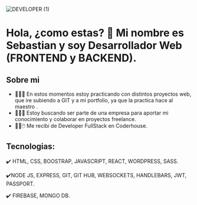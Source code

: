 
![DEVELOPER (1)](https://github.com/sebaceraso/sebaceraso/assets/103971805/cc7aa434-1ddc-4e58-964a-46faf5439159)

# **Hola, ¿como estas? 👋 Mi nombre es Sebastian y soy Desarrollador Web (FRONTEND y BACKEND).**


## **Sobre mi**

- 💪​💪​💪 En estos momentos estoy practicando con distintos proyectos web, que ire subiendo a GIT y a mi portfolio, ya que la practica hace al maestro ​.
- 👯👯👯 Estoy buscando ser parte de una empresa para aportar mi conocimiento y colaborar en proyectos freelance.
- ​🧑‍💻​🖱️​  Me recibi de Developer FullStack en Coderhouse.


## **Tecnologias:**

  ✔️ HTML, CSS, BOOSTRAP, JAVASCRIPT, REACT, WORDPRESS, SASS.
  
  ✔️NODE JS, EXPRESS, GIT, GIT HUB, WEBSOCKETS, HANDLEBARS, JWT, PASSPORT.
  
  ✔️ FIREBASE, MONGO DB.
